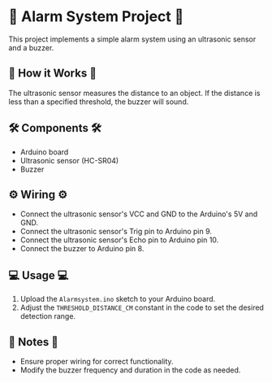 
# 🚨 Alarm System Project 🚨

This project implements a simple alarm system using an ultrasonic sensor and a buzzer.

## 🚀 How it Works 🚀

The ultrasonic sensor measures the distance to an object. If the distance is less than a specified threshold, the buzzer will sound.

## 🛠️ Components 🛠️

*   Arduino board
*   Ultrasonic sensor (HC-SR04)
*   Buzzer

## ⚙️ Wiring ⚙️

*   Connect the ultrasonic sensor's VCC and GND to the Arduino's 5V and GND.
*   Connect the ultrasonic sensor's Trig pin to Arduino pin 9.
*   Connect the ultrasonic sensor's Echo pin to Arduino pin 10.
*   Connect the buzzer to Arduino pin 8.

## 💻 Usage 💻

1.  Upload the `Alarmsystem.ino` sketch to your Arduino board.
2.  Adjust the `THRESHOLD_DISTANCE_CM` constant in the code to set the desired detection range.

## 📝 Notes 📝

*   Ensure proper wiring for correct functionality.
*   Modify the buzzer frequency and duration in the code as needed.
